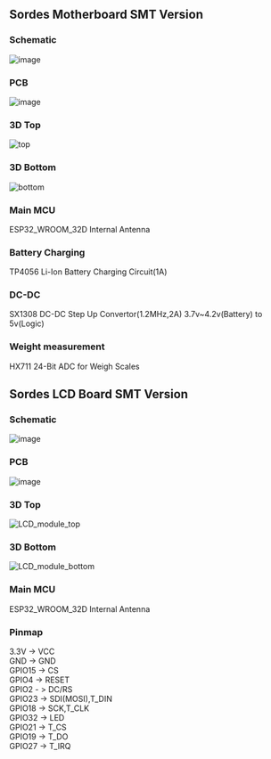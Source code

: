## Sordes Motherboard SMT Version
### Schematic
![image](https://user-images.githubusercontent.com/82319443/183477162-3d633763-05bc-41f3-b66e-af52efb0368b.png)
### PCB
![image](https://user-images.githubusercontent.com/82319443/183476144-5c3a8d32-e4af-43c3-8d26-5c048b6cde0e.png)
### 3D Top
![top](https://user-images.githubusercontent.com/82319443/183480013-ddce393e-c5e9-400e-9e28-227f849170ec.png)
### 3D Bottom
![bottom](https://user-images.githubusercontent.com/82319443/183480018-8bf6ac9e-e13b-40db-85b8-491cb2b02f78.png)
### Main MCU
ESP32_WROOM_32D
Internal Antenna
### Battery Charging
TP4056 Li-Ion Battery Charging Circuit(1A)
### DC-DC
SX1308 DC-DC Step Up Convertor(1.2MHz,2A)
3.7v~4.2v(Battery) to 5v(Logic)
### Weight measurement
HX711 24-Bit ADC for Weigh Scales
## Sordes LCD Board SMT Version
### Schematic
![image](https://user-images.githubusercontent.com/82319443/183478640-55c2b1f6-043a-4532-a7cc-4db96eef6f59.png)
### PCB
![image](https://user-images.githubusercontent.com/82319443/183477351-22968638-6c4a-4c59-9608-a5b4a2891747.png)
### 3D Top
![LCD_module_top](https://user-images.githubusercontent.com/82319443/183480020-833c3ac2-8b47-4b1b-9c9c-9fcd7b4b91ba.png)
### 3D Bottom
![LCD_module_bottom](https://user-images.githubusercontent.com/82319443/183480023-808e46db-7670-41f0-bc22-91856fdf41d5.png)
### Main MCU
ESP32_WROOM_32D
Internal Antenna
### Pinmap
3.3V -> VCC  
GND -> GND  
GPIO15 -> CS  
GPIO4 -> RESET  
GPIO2 - > DC/RS  
GPIO23 -> SDI(MOSI),T_DIN  
GPIO18 -> SCK,T_CLK  
GPIO32 -> LED  
GPIO21 -> T_CS  
GPIO19 -> T_DO  
GPIO27 -> T_IRQ  
